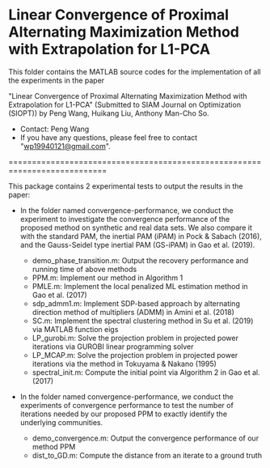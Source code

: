 # Linear Convergence of Proximal Alternating Maximization Method with Extrapolation for L1-PCA

This folder contains the MATLAB source codes for the implementation of all the experiments in the paper

"Linear Convergence of Proximal Alternating Maximization Method with Extrapolation for L1-PCA" (Submitted to SIAM Journal on Optimization (SIOPT))
by Peng Wang, Huikang Liu, Anthony Man-Cho So.

* Contact: Peng Wang
* If you have any questions, please feel free to contact "wp19940121@gmail.com".

===========================================================================

This package contains 2 experimental tests to output the results in the paper:

* In the folder named convergence-performance, we conduct the experiment to investigate the convergence performance of the proposed method on synthetic and real data sets.  We also compare it with the standard PAM, the inertial PAM (iPAM) in Pock & Sabach (2016), and the Gauss-Seidel type inertial PAM (GS-iPAM) in Gao et al. (2019).
  - demo_phase_transition.m: Output the recovery performance and running time of above methods
  - PPM.m: Implement our method in Algorithm 1
  - PMLE.m: Implement the local penalized ML estimation method in Gao et al. (2017)
  - sdp_admm1.m: Implement SDP-based approach by alternating direction method of multipliers (ADMM) in Amini et al. (2018)
  - SC.m: Implement the spectral clustering method in Su et al. (2019) via MATLAB function eigs
  - LP_gurobi.m: Solve the projection problem in projected power iterations via GUROBI linear programming solver 
  - LP_MCAP.m: Solve the projection problem in projected power iterations via the method in Tokuyama & Nakano (1995) 
  - spectral_init.m: Compute the initial point via Algorithm 2 in Gao et al. (2017)

* In the folder named convergence-performance, we conduct the experiments of convergence performance to test the number of iterations needed by our proposed
PPM to exactly identify the underlying communities.
  - demo_convergence.m: Output the convergence performance of our method PPM
  - dist_to_GD.m: Compute the distance from an iterate to a ground truth
